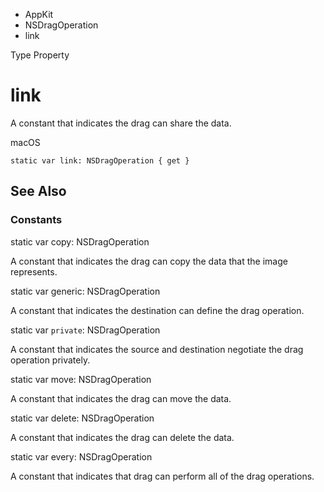 

- AppKit
- NSDragOperation
-  link 

Type Property

# link

A constant that indicates the drag can share the data.

macOS

``` source
static var link: NSDragOperation { get }
```

## See Also

### Constants

static var copy: NSDragOperation

A constant that indicates the drag can copy the data that the image represents.

static var generic: NSDragOperation

A constant that indicates the destination can define the drag operation.

static var `private`: NSDragOperation

A constant that indicates the source and destination negotiate the drag operation privately.

static var move: NSDragOperation

A constant that indicates the drag can move the data.

static var delete: NSDragOperation

A constant that indicates the drag can delete the data.

static var every: NSDragOperation

A constant that indicates that drag can perform all of the drag operations.

